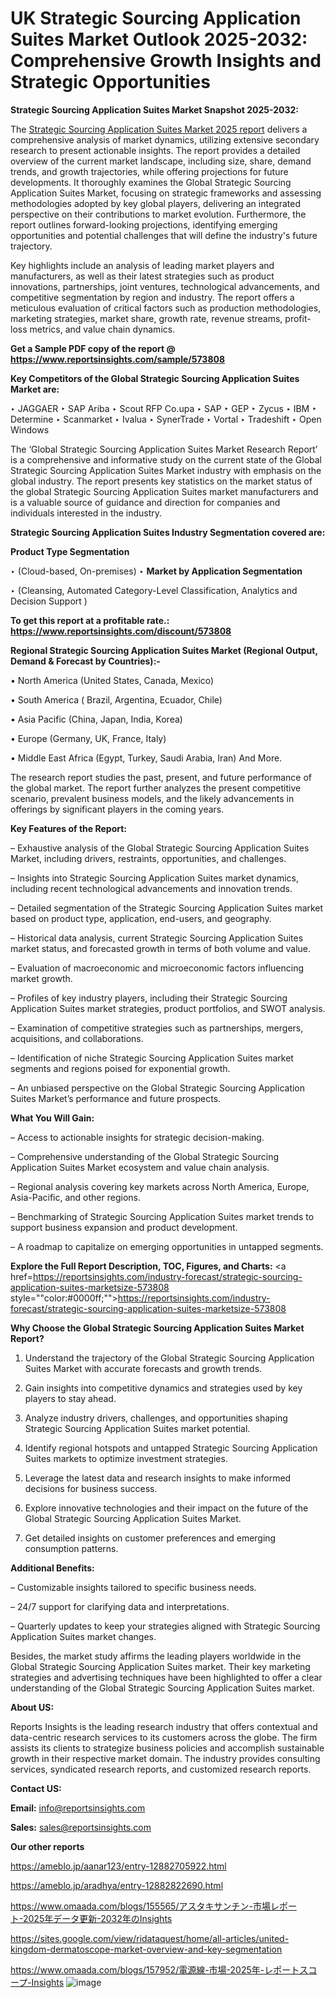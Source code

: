 # UK Strategic Sourcing Application Suites Market Outlook 2025-2032: Comprehensive Growth Insights and Strategic Opportunities

<strong>Strategic Sourcing Application Suites Market Snapshot 2025-2032:</strong>

The <a href=https://www.reportsinsights.com/sample/573808>Strategic Sourcing Application Suites Market 2025 report</a> delivers a comprehensive analysis of market dynamics, utilizing extensive secondary research to present actionable insights. The report provides a detailed overview of the current market landscape, including size, share, demand trends, and growth trajectories, while offering projections for future developments. It thoroughly examines the Global Strategic Sourcing Application Suites Market, focusing on strategic frameworks and assessing methodologies adopted by key global players, delivering an integrated perspective on their contributions to market evolution. Furthermore, the report outlines forward-looking projections, identifying emerging opportunities and potential challenges that will define the industry's future trajectory.

Key highlights include an analysis of leading market players and manufacturers, as well as their latest strategies such as product innovations, partnerships, joint ventures, technological advancements, and competitive segmentation by region and industry. The report offers a meticulous evaluation of critical factors such as production methodologies, marketing strategies, market share, growth rate, revenue streams, profit-loss metrics, and value chain dynamics.

<strong>Get a Sample PDF copy of the report @ <a href=https://www.reportsinsights.com/sample/573808 style=color:#0000ff;>https://www.reportsinsights.com/sample/573808</a></strong>

<strong>Key Competitors of the Global Strategic Sourcing Application Suites Market are:</strong>

‣ JAGGAER
‣ SAP Ariba
‣ Scout RFP Co.upa
‣ SAP
‣ GEP
‣ Zycus
‣ IBM
‣ Determine
‣ Scanmarket
‣ Ivalua
‣ SynerTrade
‣ Vortal
‣ Tradeshift
‣ Open Windows

The ‘Global Strategic Sourcing Application Suites Market Research Report’ is a comprehensive and informative study on the current state of the Global Strategic Sourcing Application Suites Market industry with emphasis on the global industry. The report presents key statistics on the market status of the global Strategic Sourcing Application Suites market manufacturers and is a valuable source of guidance and direction for companies and individuals interested in the industry.

<strong>Strategic Sourcing Application Suites Industry Segmentation covered are:</strong>

<strong>Product Type Segmentation</strong>

‣ (Cloud-based, On-premises)
‣ 
<strong>Market by Application Segmentation</strong>

‣ (Cleansing, Automated Category-Level Classification, Analytics and Decision Support )

<strong>To get this report at a profitable rate.: <a href=https://www.reportsinsights.com/discount/573808 style=color:#0000ff;>https://www.reportsinsights.com/discount/573808</a></strong>

<strong>Regional Strategic Sourcing Application Suites Market (Regional Output, Demand &amp; Forecast by Countries):-</strong>

• North America (United States, Canada, Mexico)

• South America ( Brazil, Argentina, Ecuador, Chile)

• Asia Pacific (China, Japan, India, Korea)

• Europe (Germany, UK, France, Italy)

• Middle East Africa (Egypt, Turkey, Saudi Arabia, Iran) And More.

The research report studies the past, present, and future performance of the global market. The report further analyzes the present competitive scenario, prevalent business models, and the likely advancements in offerings by significant players in the coming years.

<strong>Key Features of the Report:</strong>

– Exhaustive analysis of the Global Strategic Sourcing Application Suites Market, including drivers, restraints, opportunities, and challenges.

– Insights into Strategic Sourcing Application Suites market dynamics, including recent technological advancements and innovation trends.

– Detailed segmentation of the Strategic Sourcing Application Suites market based on product type, application, end-users, and geography.

– Historical data analysis, current Strategic Sourcing Application Suites market status, and forecasted growth in terms of both volume and value.

– Evaluation of macroeconomic and microeconomic factors influencing market growth.

– Profiles of key industry players, including their Strategic Sourcing Application Suites market strategies, product portfolios, and SWOT analysis.

– Examination of competitive strategies such as partnerships, mergers, acquisitions, and collaborations.

– Identification of niche Strategic Sourcing Application Suites market segments and regions poised for exponential growth.

– An unbiased perspective on the Global Strategic Sourcing Application Suites Market’s performance and future prospects.

<strong>What You Will Gain:</strong>

– Access to actionable insights for strategic decision-making.

– Comprehensive understanding of the Global Strategic Sourcing Application Suites Market ecosystem and value chain analysis.

– Regional analysis covering key markets across North America, Europe, Asia-Pacific, and other regions.

– Benchmarking of Strategic Sourcing Application Suites market trends to support business expansion and product development.

– A roadmap to capitalize on emerging opportunities in untapped segments.

<strong>Explore the Full Report Description, TOC, Figures, and Charts:</strong>
<a href=https://reportsinsights.com/industry-forecast/strategic-sourcing-application-suites-marketsize-573808 style=""color:#0000ff;"">https://reportsinsights.com/industry-forecast/strategic-sourcing-application-suites-marketsize-573808</a>

<strong>Why Choose the Global Strategic Sourcing Application Suites Market Report?</strong>

1. Understand the trajectory of the Global Strategic Sourcing Application Suites Market with accurate forecasts and growth trends.

2. Gain insights into competitive dynamics and strategies used by key players to stay ahead.

3. Analyze industry drivers, challenges, and opportunities shaping Strategic Sourcing Application Suites market potential.

4. Identify regional hotspots and untapped Strategic Sourcing Application Suites markets to optimize investment strategies.

5. Leverage the latest data and research insights to make informed decisions for business success.

6. Explore innovative technologies and their impact on the future of the Global Strategic Sourcing Application Suites Market.

7. Get detailed insights on customer preferences and emerging consumption patterns.

<strong>Additional Benefits:</strong>

– Customizable insights tailored to specific business needs.

– 24/7 support for clarifying data and interpretations.

– Quarterly updates to keep your strategies aligned with Strategic Sourcing Application Suites market changes.

Besides, the market study affirms the leading players worldwide in the Global Strategic Sourcing Application Suites market. Their key marketing strategies and advertising techniques have been highlighted to offer a clear understanding of the Global Strategic Sourcing Application Suites market.

<strong><strong>About US</strong>:</strong>

Reports Insights is the leading research industry that offers contextual and data-centric research services to its customers across the globe. The firm assists its clients to strategize business policies and accomplish sustainable growth in their respective market domain. The industry provides consulting services, syndicated research reports, and customized research reports.

<strong>Contact US:</strong>

<p class=><b>Email:</b> <a href=mailto:info@reportsinsights.com>info@reportsinsights.com</a></p>
<p class=><b>Sales:</b> <a href=mailto:sales@reportsinsights.com>sales@reportsinsights.com</a></p>

<strong>Our other reports</strong>

<a href=https://ameblo.jp/aanar123/entry-12882705922.html>https://ameblo.jp/aanar123/entry-12882705922.html</a>

<a href=https://ameblo.jp/aradhya/entry-12882822690.html>https://ameblo.jp/aradhya/entry-12882822690.html</a>

<a href=https://www.omaada.com/blogs/155565/アスタキサンチン-市場レポート-2025年データ更新-2032年のInsights>https://www.omaada.com/blogs/155565/アスタキサンチン-市場レポート-2025年データ更新-2032年のInsights</a>

<a href=https://sites.google.com/view/ridataquest/home/all-articles/united-kingdom-dermatoscope-market-overview-and-key-segmentation>https://sites.google.com/view/ridataquest/home/all-articles/united-kingdom-dermatoscope-market-overview-and-key-segmentation</a>

<a href=https://www.omaada.com/blogs/157952/電源線-市場-2025年-レポートスコープ-Insights>https://www.omaada.com/blogs/157952/電源線-市場-2025年-レポートスコープ-Insights</a>
![image](https://github.com/user-attachments/assets/8247fe0a-e2dd-4590-a760-f5f62c1c0fd9)

